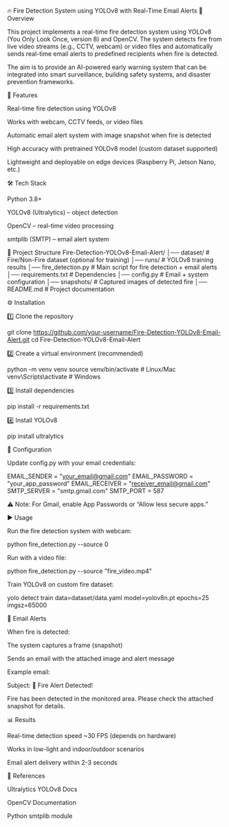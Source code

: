 🔥 Fire Detection System using YOLOv8 with Real-Time Email Alerts
📌 Overview

This project implements a real-time fire detection system using YOLOv8 (You Only Look Once, version 8) and OpenCV. The system detects fire from live video streams (e.g., CCTV, webcam) or video files and automatically sends real-time email alerts to predefined recipients when fire is detected.

The aim is to provide an AI-powered early warning system that can be integrated into smart surveillance, building safety systems, and disaster prevention frameworks.

🚀 Features

Real-time fire detection using YOLOv8

Works with webcam, CCTV feeds, or video files

Automatic email alert system with image snapshot when fire is detected

High accuracy with pretrained YOLOv8 model (custom dataset supported)

Lightweight and deployable on edge devices (Raspberry Pi, Jetson Nano, etc.)

🛠️ Tech Stack

Python 3.8+

YOLOv8 (Ultralytics) – object detection

OpenCV – real-time video processing

smtplib (SMTP) – email alert system

📂 Project Structure
Fire-Detection-YOLOv8-Email-Alert/
│── dataset/                # Fire/Non-Fire dataset (optional for training)
│── runs/                   # YOLOv8 training results
│── fire_detection.py       # Main script for fire detection + email alerts
│── requirements.txt        # Dependencies
│── config.py               # Email + system configuration
│── snapshots/              # Captured images of detected fire
│── README.md               # Project documentation

⚙️ Installation

1️⃣ Clone the repository

git clone https://github.com/your-username/Fire-Detection-YOLOv8-Email-Alert.git
cd Fire-Detection-YOLOv8-Email-Alert


2️⃣ Create a virtual environment (recommended)

python -m venv venv
source venv/bin/activate   # Linux/Mac
venv\Scripts\activate      # Windows


3️⃣ Install dependencies

pip install -r requirements.txt


4️⃣ Install YOLOv8

pip install ultralytics

🧾 Configuration

Update config.py with your email credentials:

EMAIL_SENDER = "your_email@gmail.com"
EMAIL_PASSWORD = "your_app_password"
EMAIL_RECEIVER = "receiver_email@gmail.com"
SMTP_SERVER = "smtp.gmail.com"
SMTP_PORT = 587


⚠️ Note: For Gmail, enable App Passwords or “Allow less secure apps.”

▶️ Usage

Run the fire detection system with webcam:

python fire_detection.py --source 0


Run with a video file:

python fire_detection.py --source "fire_video.mp4"


Train YOLOv8 on custom fire dataset:

yolo detect train data=dataset/data.yaml model=yolov8n.pt epochs=25 imgsz=65000

📧 Email Alerts

When fire is detected:

The system captures a frame (snapshot)

Sends an email with the attached image and alert message

Example email:

Subject: 🚨 Fire Alert Detected!

Fire has been detected in the monitored area.
Please check the attached snapshot for details.

📊 Results

Real-time detection speed ~30 FPS (depends on hardware)

Works in low-light and indoor/outdoor scenarios

Email alert delivery within 2-3 seconds

📖 References

Ultralytics YOLOv8 Docs

OpenCV Documentation

Python smtplib module

